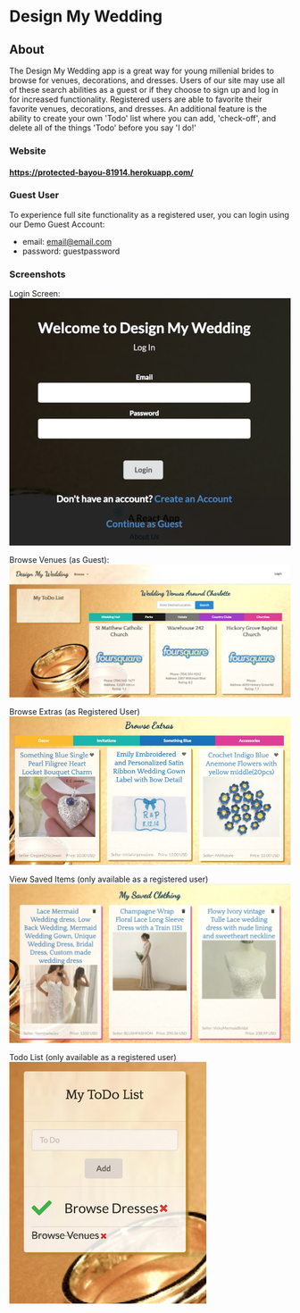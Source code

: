 # Design My Wedding

## About
The Design My Wedding app is a great way for young millenial brides to browse for venues, decorations, and dresses. Users of our site may use all of these search abilities as a guest or if they choose to sign up and log in for increased functionality. Registered users are able to favorite their favorite venues, decorations, and dresses. An additional feature is the ability to create your own 'Todo' list where you can add, 'check-off', and delete all of the things 'Todo' before you say 'I do!'

### Website
#### https://protected-bayou-81914.herokuapp.com/

### Guest User
To experience full site functionality as a registered user, you can login using our Demo Guest Account:
* email: email@email.com
* password: guestpassword


### Screenshots
Login Screen:
![alt text][login]

Browse Venues (as Guest):
![alt text][browseVen]

Browse Extras (as Registered User)
![alt text][authBrowse]

View Saved Items (only available as a registered user)
![alt text][myClothes]

Todo List (only available as a registered user)
![alt text][todo]







[login]: ./ScreenShots/login.png "Login Screen"
[browseVen]: ./ScreenShots/browseVenue.png "Browse Venues without Auth"
[authBrowse]: ./ScreenShots/authdBrowse.png "Browse with Auth"
[myClothes]: ./ScreenShots/myClothing.png "My Stuff - Clothing"
[todo]: ./ScreenShots/todo.png "Todo with Auth"


